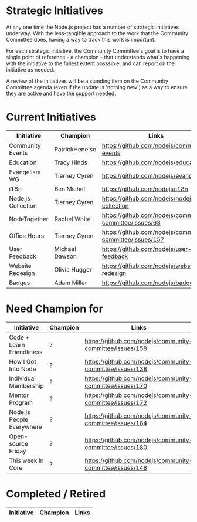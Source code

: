 # Strategic Initiatives

At any one time the Node.js project has a number of strategic initiatives
underway.  With the less-tangible approach to the work that the Community 
Committee does, having a way to track this work is important.

For each strategic initiative, the Community Committee's goal is to have a
single point of reference - a champion - that understands what's happening
with the initiative to the fullest extent posssible, and can report on the
initiative as needed.

A review of the initiatives will be a standing item on the Community Committee agenda (even
if the update is 'nothing new') as a way to ensure they are active
and have the support needed.

# Current Initiatives

| Initiative         | Champion                        | Links                                                            |
|--------------------|---------------------------------|------------------------------------------------------------------|
| Community Events   | PatrickHeneise                  | https://github.com/nodejs/community-events                       |
| Education          | Tracy Hinds                     | https://github.com/nodejs/education                              |
| Evangelism WG      | Tierney Cyren                   | https://github.com/nodejs/evangelism                             |
| i18n               | Ben Michel                      | https://github.com/nodejs/i18n                                   |
| Node.js Collection | Tierney Cyren                   | https://github.com/nodejs/nodejs-collection                      |
| NodeTogether       | Rachel White                    | https://github.com/nodejs/community-committee/issues/63          |
| Office Hours       | Tierney Cyren                   | https://github.com/nodejs/community-committee/issues/157         |
| User Feedback      | Michael Dawson                  | https://github.com/nodejs/user-feedback                          |
| Website Redesign   | Olivia Hugger                   | https://github.com/nodejs/website-redesign                       |
| Badges             | Adam Miller                     | https://github.com/nodejs/badges

# Need Champion for

| Initiative               | Champion                        | Links                                                      |
|--------------------------|---------------------------------|------------------------------------------------------------|
| Code + Learn Friendliness| ?                               | https://github.com/nodejs/community-committee/issues/158   |
| How I Got Into Node      | ?                               | https://github.com/nodejs/community-committee/issues/138   |
| Individual Membership    | ?                               | https://github.com/nodejs/community-committee/issues/170   |
| Mentor Program           | ?                               | https://github.com/nodejs/community-committee/issues/172   |
| Node.js People Everywhere| ?                               | https://github.com/nodejs/community-committee/issues/184   |
| Open-source Friday       | ?                               | https://github.com/nodejs/community-committee/issues/180   |
| This week in Core        | ?                               | https://github.com/nodejs/community-committee/issues/148   |


# Completed / Retired

| Initiative        | Champion                        | Links                                                            |
|-------------------|---------------------------------|------------------------------------------------------------------|
